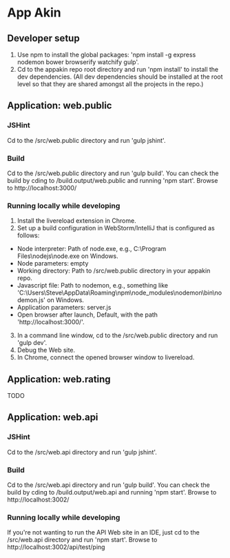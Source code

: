 # App Akin

## Developer setup

1. Use npm to install the global packages: 'npm install -g  express nodemon bower browserify watchify gulp'.
2. Cd to the appakin repo root directory and run 'npm install' to install the dev dependencies.  (All dev dependencies should be installed at the root level so that they are shared amongst all the projects in the repo.)

## Application: web.public

### JSHint

Cd to the /src/web.public directory and run 'gulp jshint'.

### Build

Cd to the /src/web.public directory and run 'gulp build'.
You can check the build by cding to /build.output/web.public and running 'npm start'. Browse to http://localhost:3000/

### Running locally while developing

1. Install the livereload extension in Chrome.
2. Set up a build configuration in WebStorm/IntelliJ that is configured as follows:
  - Node interpreter: Path of node.exe, e.g., C:\Program Files\nodejs\node.exe on Windows.
  - Node parameters: empty
  - Working directory: Path to /src/web.public directory in your appakin repo.
  - Javascript file: Path to nodemon, e.g., something like 'C:\Users\Steve\AppData\Roaming\npm\node_modules\nodemon\bin\nodemon.js' on Windows.
  - Application parameters: server.js
  - Open browser after launch, Default, with the path 'http://localhost:3000/'.
3. In a command line window, cd to the /src/web.public directory and run 'gulp dev'.
4. Debug the Web site.
5. In Chrome, connect the opened browser window to livereload.

## Application: web.rating

TODO

## Application: web.api

### JSHint 

Cd to the /src/web.api directory and run 'gulp jshint'.

### Build

Cd to the /src/web.api directory and run 'gulp build'.
You can check the build by cding to /build.output/web.api and running 'npm start'. Browse to http://localhost:3002/

### Running locally while developing

If you're not wanting to run the API Web site in an IDE, just cd to the /src/web.api directory and run 'npm start'. Browse to http://localhost:3002/api/test/ping
